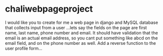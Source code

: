 # chaliwebpageproject
I would like you to create for me a web page in django and MySQL database that collects input from a user 
…lets say the fields on the page are first name, last name, phone number and email. 
It should have validation that the email is an actual email address, 
so you cant put something like abcd on the email field, and on the phone number as well. 
Add a reverse function to the user profile form...

